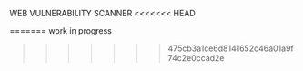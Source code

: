 WEB VULNERABILITY SCANNER
<<<<<<< HEAD




=======
work in progress
>>>>>>> 475cb3a1ce6d8141652c46a01a9f74c2e0ccad2e
